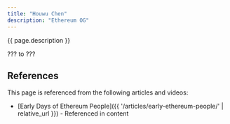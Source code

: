 ```yaml
---
title: "Houwu Chen"
description: "Ethereum OG"
---
```


{{ page.description }}

??? to ???

## References

This page is referenced from the following articles and videos:

- [Early Days of Ethereum People]({{ '/articles/early-ethereum-people/' | relative_url }}) - Referenced in content
